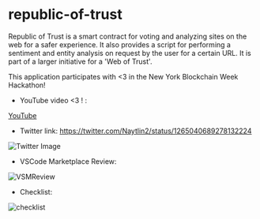 # republic-of-trust
Republic of Trust is a smart contract for voting and analyzing sites on the web for a safer experience. It also provides a script for performing a sentiment and entity analysis on request by the user for a certain URL. It is part of a larger initiative for a 'Web of Trust'.

This application participates with <3 in the New York Blockchain Week Hackathon!

* YouTube video <3 ! :

[YouTube](https://youtu.be/9D6TpDRlj9o)

* Twitter link: https://twitter.com/Naytlin2/status/1265040689278132224

![Twitter Image](https://github.com/Motanovici/republic-of-trust/blob/master/img/twitterReview.jpg)

* VSCode Marketplace Review: 

![VSMReview](https://github.com/Motanovici/republic-of-trust/blob/master/img/vscodeReview.jpg)

* Checklist:

![checklist](https://github.com/Motanovici/republic-of-trust/blob/master/img/checklist.jpg)
